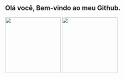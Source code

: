  ## Olá você, Bem-vindo ao meu Github.


<div>
<img height="180emr" src="https://github-readme-stats.vercel.app/api/top-langs/?username=LucasLamarques&layout=compact)](https://github.com/anuraghazra/github-readme-stats"/>
<img height="180em" src="https://github-readme-stats.vercel.app/api?username=LucasLamarques&show_icons=true&theme=gruvbox)"/>
</div>
